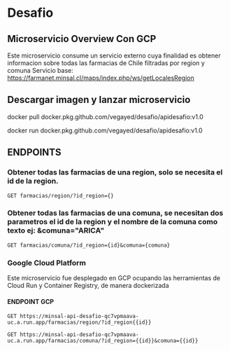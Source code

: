# Desafio

## Microservicio Overview Con GCP

Este microservicio consume un servicio externo cuya finalidad es obtener informacion sobre todas las farmacias de Chile filtradas por region y comuna
Servicio base:
https://farmanet.minsal.cl/maps/index.php/ws/getLocalesRegion

## Descargar imagen y lanzar microservicio

docker pull docker.pkg.github.com/vegayed/desafio/apidesafio:v1.0 

docker run docker.pkg.github.com/vegayed/desafio/apidesafio:v1.0

## ENDPOINTS

### Obtener todas las farmacias de una region, solo se necesita el id de la region.

    GET farmacias/region/?id_region={}

### Obtener todas las farmacias de una comuna, se necesitan dos parametros el id de la region y el nombre de la comuna como texto ej: &comuna="ARICA"

    GET farmacias/comuna/?id_region={id}&comuna={comuna}

### Google Cloud Platform
Este microservicio fue desplegado en GCP ocupando las herramientas de Cloud Run y Container Registry, de manera dockerizada
#### ENDPOINT GCP
    
    GET https://minsal-api-desafio-qc7vpmaava-uc.a.run.app/farmacias/region/?id_region{{id}}
    
    GET https://minsal-api-desafio-qc7vpmaava-uc.a.run.app/farmacias/comuna/?id_region={{id}}&comuna={{id}}
